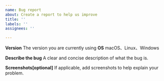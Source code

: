 ```yaml
---
name: Bug report
about: Create a report to help us improve
title: ''
labels: ''
assignees: ''

---
```


**Version**
The version you are currently using
**OS**
macOS、Linux、Windows

**Describe the bug**
A clear and concise description of what the bug is.

**Screenshots[optional]**
If applicable, add screenshots to help explain your problem.
